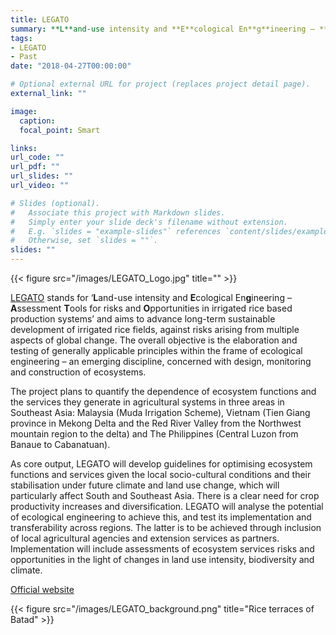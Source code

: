 ```yaml
---
title: LEGATO
summary: **L**and-use intensity and **E**cological En**g**ineering – **A**ssessment **T**ools for risks and **O**pportunities in irrigated rice based production systems
tags: 
- LEGATO
- Past
date: "2018-04-27T00:00:00"

# Optional external URL for project (replaces project detail page).
external_link: ""

image:
  caption:
  focal_point: Smart

links:
url_code: ""
url_pdf: ""
url_slides: ""
url_video: ""

# Slides (optional).
#   Associate this project with Markdown slides.
#   Simply enter your slide deck's filename without extension.
#   E.g. `slides = "example-slides"` references `content/slides/example-slides.md`.
#   Otherwise, set `slides = ""`.
slides: ""
---
```


{{< figure src="/images/LEGATO_Logo.jpg" title="" >}}


[LEGATO](http://www.legato-project.net/) stands for ‘**L**and-use intensity and **E**cological En**g**ineering – **A**ssessment **T**ools for risks and **O**pportunities in irrigated rice based production systems’ and aims to advance long-term sustainable development of irrigated rice fields, against risks arising from multiple aspects of global change. The overall objective is the elaboration and testing of generally applicable principles within the frame of ecological engineering – an emerging discipline, concerned with design, monitoring and construction of ecosystems. 

The project plans to quantify the dependence of ecosystem functions and the services they generate in agricultural systems in three areas in Southeast Asia: Malaysia (Muda Irrigation Scheme), Vietnam (Tien Giang province in Mekong Delta and the Red River Valley from the Northwest mountain region to the delta) and The Philippines (Central Luzon from Banaue to Cabanatuan).

As core output, LEGATO will develop guidelines for optimising ecosystem functions and services given the local socio-cultural conditions and their stabilisation under future climate and land use change, which will particularly affect South and Southeast Asia. There is a clear need for crop productivity increases and diversification. LEGATO will analyse the potential of ecological engineering to achieve this, and test its implementation and transferability across regions. The latter is to be achieved through inclusion of local agricultural agencies and extension services as partners. Implementation will include assessments of ecosystem services risks and opportunities in the light of changes in land use intensity, biodiversity and climate.  
  
[Official website](http://www.legato-project.net/)

{{< figure src="/images/LEGATO_background.png" title="Rice terraces of Batad" >}}
